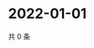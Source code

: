 # 2022-01-01

共 0 条

<!-- BEGIN WEIBO -->
<!-- 最后更新时间 Sat Jan 01 2022 00:23:34 GMT+0800 (China Standard Time) -->

<!-- END WEIBO -->

